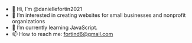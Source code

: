 - 👋 Hi, I’m @daniellefortin2021
- 👀 I’m interested in creating websites for small businesses and nonprofit organizations
- 🌱 I’m currently learning JavaScript.
- 📫 How to reach me: fortind6@gmail.com

<!---
daniellefortin2021/daniellefortin2021 is a ✨ special ✨ repository because its `README.md` (this file) appears on your GitHub profile.
You can click the Preview link to take a look at your changes.
--->
